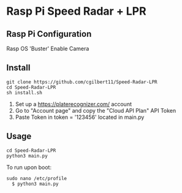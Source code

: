 # Rasp Pi Speed Radar + LPR

## Rasp Pi Configuration
Rasp OS 'Buster'
Enable Camera


## Install
```
git clone https://github.com/cgilbert11/Speed-Radar-LPR
cd Speed-Radar-LPR
sh install.sh
```
1. Set up a https://platerecognizer.com/ account
2. Go to "Account page" and copy the "Cloud API Plan" API Token
3. Paste Token in token = '123456' located in main.py

## Usage
```
cd Speed-Radar-LPR
python3 main.py
```

To run upon boot:
```
sudo nano /etc/profile
  $ python3 main.py
```

